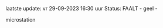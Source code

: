 laatste update: 
vr 29-09-2023 16:30   uur 
Status: FAALT - geel - 
<div class="service Y">microstation</div>